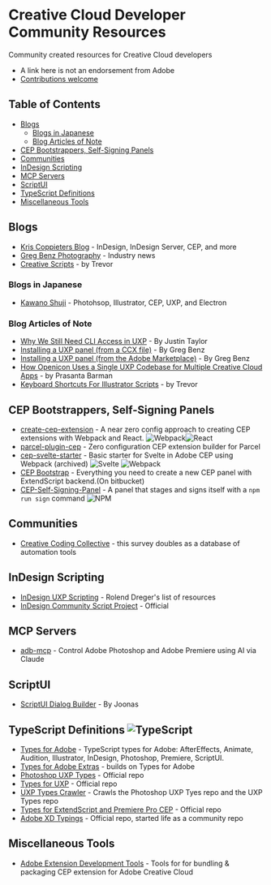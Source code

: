 # Creative Cloud Developer Community Resources
Community created resources for Creative Cloud developers
- A link here is not an endorsement from Adobe
- [Contributions welcome](CONTRIBUTING.md)

<!-- no toc -->
## Table of Contents
<!-- TOC -->
- [Blogs](#blogs)
  - [Blogs in Japanese](#blogs-in-japanese)
  - [Blog Articles of Note](#blog-articles-of-note)
- [CEP Bootstrappers, Self-Signing Panels](#cep-bootstrappers-self-signing-panels)
- [Communities](#communities)
- [InDesign Scripting](#indesign-scripting)
- [MCP Servers](#mcp-servers)
- [ScriptUI](#scriptui)
- [TypeScript Definitions  ](#typescript-definitions--)
- [Miscellaneous Tools](#miscellaneous-tools)
<!-- /TOC -->

## Blogs
- [Kris Coppieters Blog](https://coppieters.nz/) - InDesign, InDesign Server, CEP, and more
- [Greg Benz Photography](https://gregbenzphotography.com/) - Industry news
- [Creative Scripts](https://creative-scripts.com/) - by Trevor

### Blogs in Japanese
- [Kawano Shuji](https://kawano-shuji.com/justdiary/) - Photohsop, Illustrator, CEP, UXP, and Electron

### Blog Articles of Note
- [Why We Still Need CLI Access in UXP](https://hyperbrew.notion.site/Why-We-Still-Need-CLI-Access-in-UXP-193d249d738180b8a5f3f3aaacf8aaa0) - By Justin Taylor
- [Installing a UXP panel (from a CCX file)](https://gregbenzphotography.com/installing-a-uxp-panel-from-ccx) - By Greg Benz
- [Installing a UXP panel (from the Adobe Marketplace)](https://gregbenzphotography.com/installing-a-uxp-panel-from-adobe) - By Greg Benz
- [How Openicon Uses a Single UXP Codebase for Multiple Creative Cloud Apps](https://medium.com/adobetech/how-openicon-uses-a-single-uxp-codebase-for-multiple-creative-cloud-apps-fa589f666677?source=friends_link&sk=08f0520883a825a0ecb22c9f18cdd4fe) - by Prasanta Barman
- [Keyboard Shortcuts For Illustrator Scripts](https://creative-scripts.com/keyboard-shortcuts-for-illustrator-scripts/) - by Trevor

## CEP Bootstrappers, Self-Signing Panels
- [create-cep-extension](https://github.com/fusepilot/create-cep-extension) - A near zero config approach to creating CEP extensions with Webpack and React. ![Webpack](https://img.shields.io/badge/webpack-%238DD6F9.svg?style=for-the-badge&logo=webpack&logoColor=black)![React](https://img.shields.io/badge/react-%2320232a.svg?style=for-the-badge&logo=react&logoColor=%2361DAFB)
- [parcel-plugin-cep](https://github.com/fusepilot/parcel-plugin-cep) - Zero configuration CEP extension builder for Parcel
- [cep-svelte-starter](https://github.com/Klustre/cep-svelte-starter) - Basic starter for Svelte in Adobe CEP using Webpack (archived) ![Svelte](https://img.shields.io/badge/svelte-%23f1413d.svg?style=for-the-badge&logo=svelte&logoColor=white) ![Webpack](https://img.shields.io/badge/webpack-%238DD6F9.svg?style=for-the-badge&logo=webpack&logoColor=black)
- [CEP Bootstrap](https://bitbucket.org/theasci/cep-bootstrap/src/master/) - Everything you need to create a new CEP panel with ExtendScript backend.(On bitbucket)
- [CEP-Self-Signing-Panel](https://github.com/Inventsable/CEP-Self-Signing-Panel) - A panel that stages and signs itself with a `npm run sign` command ![NPM](https://img.shields.io/badge/NPM-%23CB3837.svg?style=for-the-badge&logo=npm&logoColor=white)

## Communities
- [Creative Coding Collective](https://essurvey.creativecodingcollective.org/) - this survey doubles as a database of automation tools

## InDesign Scripting
- [InDesign UXP Scripting](https://github.com/RolandDreger/indesign-uxp-scripting) - Rolend Dreger's list of resources
- [InDesign Community Script Project](https://github.com/AdobeInDesignScripts/directory) - Official

## MCP Servers
- [adb-mcp](https://github.com/mikechambers/adb-mcp) - Control Adobe Photoshop and Adobe Premiere using AI via Claude

## ScriptUI
- [ScriptUI Dialog Builder](https://scriptui.joonas.me/) - By Joonas

## TypeScript Definitions  ![TypeScript](https://img.shields.io/badge/typescript-%23007ACC.svg?style=for-the-badge&logo=typescript&logoColor=white)
- [Types for Adobe](https://github.com/docsforadobe/Types-for-Adobe) - TypeScript types for Adobe: AfterEffects, Animate, Audition, Illustrator, InDesign, Photoshop, Premiere, ScriptUI.
- [Types for Adobe Extras](https://github.com/docsforadobe/types-for-adobe-extras) - builds on Types for Adobe
- [Photoshop UXP Types](https://github.com/adobe-uxp/types-photoshop) - Official repo
- [Types for UXP](https://github.com/adobe/cc-ext-uxp-types) - Official repo
- [UXP Types Crawler](https://github.com/hansottowirtz/adobe-uxp-types-crawler) - Crawls the Photoshop UXP Tyes repo and the UXP Types repo
- [Types for ExtendScript and Premiere Pro CEP](https://github.com/Adobe-CEP/Samples/tree/master/TypeScript/typings) - Official repo
- [Adobe XD Typings](https://github.com/AdobeXD/typings) - Official repo, started life as a community repo

## Miscellaneous Tools
- [Adobe Extension Development Tools](https://github.com/adobe-extension-tools) - Tools for for bundling & packaging CEP extension for Adobe Creative Cloud


